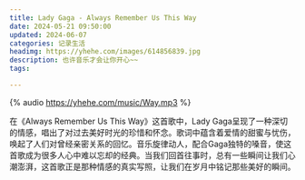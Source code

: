 ```yaml
---
title: Lady Gaga - Always Remember Us This Way 
date: 2024-05-21 09:50:00
updated: 2024-06-07
categories: 记录生活
headimg: https://yhehe.com/images/614856839.jpg
description: 也许音乐才会让你开心~~
tags:

---
```



{% audio https://yhehe.com/music/Way.mp3 %}

在《Always Remember Us This Way》这首歌中，Lady Gaga呈现了一种深切的情感，唱出了对过去美好时光的珍惜和怀念。歌词中蕴含着爱情的甜蜜与忧伤，唤起了人们对曾经亲密关系的回忆。音乐旋律动人，配合Gaga独特的嗓音，使这首歌成为很多人心中难以忘却的经典。当我们回首往事时，总有一些瞬间让我们心潮澎湃，这首歌正是那种情感的真实写照，让我们在岁月中铭记那些美好的瞬间。
